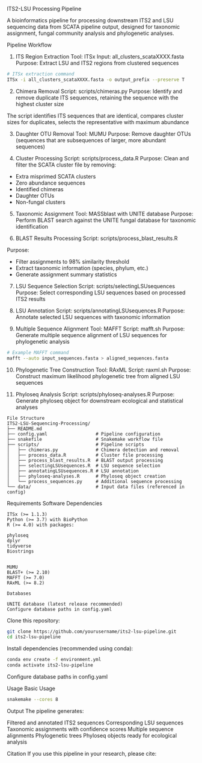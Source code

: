 ITS2-LSU Processing Pipeline

A bioinformatics pipeline for processing downstream ITS2 and LSU sequencing data from SCATA pipeline output, designed for taxonomic assignment, fungal community analysis and phylogenetic analyses.

Pipeline Workflow
1. ITS Region Extraction
Tool: ITSx
Input: all_clusters_scataXXXX.fasta
Purpose: Extract LSU and ITS2 regions from clustered sequences

```sh
# ITSx extraction command
ITSx -i all_clusters_scataXXXX.fasta -o output_prefix --preserve T
```

2. Chimera Removal
Script: scripts/chimeras.py
Purpose: Identify and remove duplicate ITS sequences, retaining the sequence with the highest cluster size


The script identifies ITS sequences that are identical, compares cluster sizes for duplicates, selects the representative with maximum abundance

3. Daughter OTU Removal
Tool: MUMU
Purpose: Remove daughter OTUs (sequences that are subsequences of larger, more abundant sequences)

4. Cluster Processing
Script: scripts/process_data.R
Purpose: Clean and filter the SCATA cluster file by removing:

- Extra misprimed SCATA clusters
- Zero abundance sequences
- Identified chimeras
- Daughter OTUs
- Non-fungal clusters

5. Taxonomic Assignment
Tool: MASSblast with UNITE database
Purpose: Perform BLAST search against the UNITE fungal database for taxonomic identification


6. BLAST Results Processing
Script: scripts/process_blast_results.R

Purpose:
- Filter assignments to 98% similarity threshold
- Extract taxonomic information (species, phylum, etc.)
- Generate assignment summary statistics

7. LSU Sequence Selection
Script: scripts/selectingLSUsequences
Purpose: Select corresponding LSU sequences based on processed ITS2 results

8. LSU Annotation
Script: scripts/annotatingLSUsequences.R
Purpose: Annotate selected LSU sequences with taxonomic information

9. Multiple Sequence Alignment
Tool: MAFFT
Script: mafft.sh
Purpose: Generate multiple sequence alignment of LSU sequences for phylogenetic analysis

```sh
# Example MAFFT command
mafft --auto input_sequences.fasta > aligned_sequences.fasta
```
10. Phylogenetic Tree Construction
Tool: RAxML
Script: raxml.sh
Purpose: Construct maximum likelihood phylogenetic tree from aligned LSU sequences

11. Phyloseq Analysis
Script: scripts/phyloseq-analyses.R
Purpose: Generate phyloseq object for downstream ecological and statistical analyses

```
File Structure
ITS2-LSU-Sequencing-Processing/
├── README.md
├── config.yaml                  # Pipeline configuration
├── snakefile                    # Snakemake workflow file
├── scripts/                     # Pipeline scripts
│   ├── chimeras.py              # Chimera detection and removal
│   ├── process_data.R           # Cluster file processing
│   ├── process_blast_results.R  # BLAST output processing
│   ├── selectingLSUsequences.R  # LSU sequence selection
│   ├── annotatingLSUsequences.R # LSU annotation
│   ├── phyloseq-analyses.R      # Phyloseq object creation
│   └── process_sequences.py     # Additional sequence processing
└── data/                        # Input data files (referenced in config)
```


Requirements
Software Dependencies

```
ITSx (>= 1.1.3)
Python (>= 3.7) with BioPython
R (>= 4.0) with packages:

phyloseq
dplyr
tidyverse
Biostrings


MUMU
BLAST+ (>= 2.10)
MAFFT (>= 7.0)
RAxML (>= 8.2)

Databases

UNITE database (latest release recommended)
Configure database paths in config.yaml

```

Clone this repository:

```sh
git clone https://github.com/yourusername/its2-lsu-pipeline.git
cd its2-lsu-pipeline
```


Install dependencies (recommended using conda):

```sh
conda env create -f environment.yml
conda activate its2-lsu-pipeline
```

Configure database paths in config.yaml

Usage
Basic Usage

```sh
snakemake --cores 8
```

Output
The pipeline generates:

Filtered and annotated ITS2 sequences
Corresponding LSU sequences
Taxonomic assignments with confidence scores
Multiple sequence alignments
Phylogenetic trees
Phyloseq objects ready for ecological analysis


Citation
If you use this pipeline in your research, please cite:

